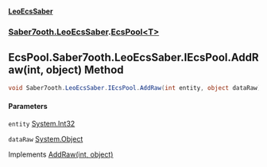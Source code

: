 #### [LeoEcsSaber](index.md 'index')
### [Saber7ooth.LeoEcsSaber](Saber7ooth.LeoEcsSaber.md 'Saber7ooth.LeoEcsSaber').[EcsPool&lt;T&gt;](EcsPool_T_.md 'Saber7ooth.LeoEcsSaber.EcsPool<T>')

## EcsPool<T>.Saber7ooth.LeoEcsSaber.IEcsPool.AddRaw(int, object) Method

```csharp
void Saber7ooth.LeoEcsSaber.IEcsPool.AddRaw(int entity, object dataRaw);
```
#### Parameters

<a name='Saber7ooth.LeoEcsSaber.EcsPool_T_.Saber7ooth.LeoEcsSaber.IEcsPool.AddRaw(int,object).entity'></a>

`entity` [System.Int32](https://docs.microsoft.com/en-us/dotnet/api/System.Int32 'System.Int32')

<a name='Saber7ooth.LeoEcsSaber.EcsPool_T_.Saber7ooth.LeoEcsSaber.IEcsPool.AddRaw(int,object).dataRaw'></a>

`dataRaw` [System.Object](https://docs.microsoft.com/en-us/dotnet/api/System.Object 'System.Object')

Implements [AddRaw(int, object)](IEcsPool.AddRaw(int,object).md 'Saber7ooth.LeoEcsSaber.IEcsPool.AddRaw(int, object)')